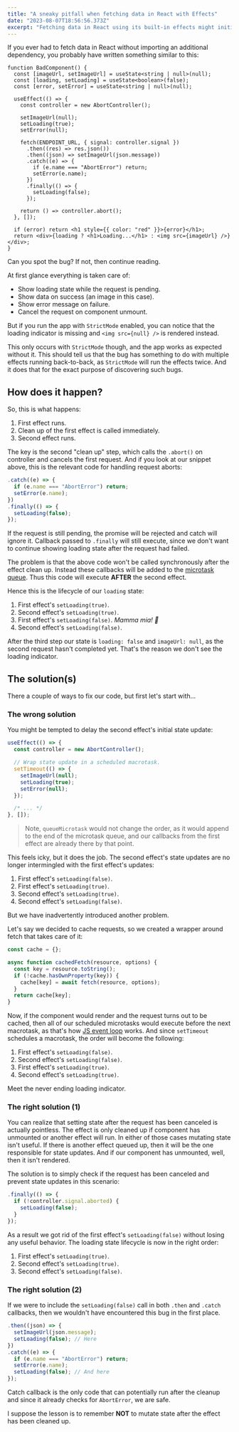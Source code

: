 ```yaml
---
title: "A sneaky pitfall when fetching data in React with Effects"
date: "2023-08-07T18:56:56.373Z"
excerpt: "Fetching data in React using its built-in effects might initially seem simple and straightforward. However, this simplicity can quickly unravel when you encounter issues with the sequence of state updates and decide to get a bit more inventive..."
---
```


If you ever had to fetch data in React without importing an additional dependency,
you probably have written something similar to this:

```tsx
function BadComponent() {
  const [imageUrl, setImageUrl] = useState<string | null>(null);
  const [loading, setLoading] = useState<boolean>(false);
  const [error, setError] = useState<string | null>(null);

  useEffect(() => {
    const controller = new AbortController();

    setImageUrl(null);
    setLoading(true);
    setError(null);

    fetch(ENDPOINT_URL, { signal: controller.signal })
      .then((res) => res.json())
      .then((json) => setImageUrl(json.message))
      .catch((e) => {
        if (e.name === "AbortError") return;
        setError(e.name);
      })
      .finally(() => {
        setLoading(false);
      });

    return () => controller.abort();
  }, []);

  if (error) return <h1 style={{ color: "red" }}>{error}</h1>;
  return <div>{loading ? <h1>Loading...</h1> : <img src={imageUrl} />}</div>;
}
```

Can you spot the bug? If not, then continue reading.

At first glance everything is taken care of:

- Show loading state while the request is pending.
- Show data on success (an image in this case).
- Show error message on failure.
- Cancel the request on component unmount.

But if you run the app with `StrictMode` enabled,
you can notice that the loading indicator is missing and `<img src={null} />` is rendered instead.

This only occurs with `StrictMode` though, and the app works
as expected without it. This should tell us that the bug has something to do
with multiple effects running back-to-back, as `StrictMode` will run the effects twice.
And it does that for the exact purpose of discovering such bugs.

## How does it happen?

So, this is what happens:

1. First effect runs.
2. Clean up of the first effect is called immediately.
3. Second effect runs.

The key is the second "clean up" step, which calls the `.abort()` on controller
and cancels the first request. And if you look at our snippet above, this is the
relevant code for handling request aborts:

```jsx
.catch((e) => {
  if (e.name === "AbortError") return;
  setError(e.name);
})
.finally(() => {
  setLoading(false);
});
```

If the request is still pending, the promise will be rejected and catch will ignore it.
Callback passed to `.finally` will still execute, since we don't want to continue showing
loading state after the request had failed.

The problem is that the above code won't be called synchronously after the effect clean up.
Instead these callbacks will be added to the [microtask queue](https://javascript.info/microtask-queue).
Thus this code will execute **AFTER** the second effect.

Hence this is the lifecycle of our `loading` state:

1. First effect's `setLoading(true)`.
2. Second effect's `setLoading(true)`.
3. First effect's `setLoading(false)`. _Mamma mia! 🤌_
4. Second effect's `setLoading(false)`.

After the third step our state is `loading: false` and `imageUrl: null`,
as the second request hasn't completed yet.
That's the reason we don't see the loading indicator.

## The solution(s)

There a couple of ways to fix our code, but first let's start with...

### The wrong solution

You might be tempted to delay the second effect's initial state update:

```jsx
useEffect(() => {
  const controller = new AbortController();

  // Wrap state update in a scheduled macrotask.
  setTimeout(() => {
    setImageUrl(null);
    setLoading(true);
    setError(null);
  });

  /* ... */
}, []);
```

> Note, `queueMicrotask` would not change the order, as it would append to the end of the microtask queue, and our callbacks from the first effect are already there by that point.

This feels icky, but it does the job.
The second effect's state updates are no longer intermingled with the first effect's updates:

1. First effect's `setLoading(false)`.
2. First effect's `setLoading(true)`.
3. Second effect's `setLoading(true)`.
4. Second effect's `setLoading(false)`.

But we have inadvertently introduced another problem.

Let's say we decided to cache requests,
so we created a wrapper around fetch that takes care of it:

```jsx
const cache = {};

async function cachedFetch(resource, options) {
  const key = resource.toString();
  if (!cache.hasOwnProperty(key)) {
    cache[key] = await fetch(resource, options);
  }
  return cache[key];
}
```

Now, if the component would render and the request turns out to be cached,
then all of our scheduled microtasks would execute before the next macrotask,
as that's how [JS event loop](https://javascript.info/event-loop#summary) works.
And since `setTimeout` schedules a macrotask, the order will become the following:

1. First effect's `setLoading(false)`.
2. Second effect's `setLoading(false)`.
3. First effect's `setLoading(true)`.
4. Second effect's `setLoading(true)`.

Meet the never ending loading indicator.

### The right solution (1)

You can realize that setting state after the request has been canceled is actually pointless.
The effect is only cleaned up if component has unmounted or another effect will run.
In either of those cases mutating state isn't useful.
If there is another effect queued up, then it will be the one responsible for state updates.
And if our component has unmounted, well, then it isn't rendered.

The solution is to simply check if the request has been canceled
and prevent state updates in this scenario:

```jsx
.finally(() => {
  if (!controller.signal.aborted) {
    setLoading(false);
  }
});
```

As a result we got rid of the first effect's `setLoading(false)` without losing any useful behavior.
The loading state lifecycle is now in the right order:

1. First effect's `setLoading(true)`.
2. Second effect's `setLoading(true)`.
3. Second effect's `setLoading(false)`.

### The right solution (2)

If we were to include the `setLoading(false)` call in both `.then` and `.catch`
callbacks, then we wouldn't have encountered this bug in the first place.

```jsx
.then((json) => {
  setImageUrl(json.message);
  setLoading(false); // Here
})
.catch((e) => {
  if (e.name === "AbortError") return;
  setError(e.name);
  setLoading(false); // And here
});
```

Catch callback is the only code that can potentially run after the cleanup
and since it already checks for `AbortError`, we are safe.

I suppose the lesson is to remember **NOT** to mutate state after the effect has been cleaned up.

